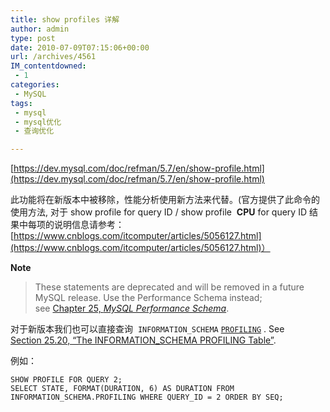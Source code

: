 ```yaml
---
title: show profiles 详解
author: admin
type: post
date: 2010-07-09T07:15:06+00:00
url: /archives/4561
IM_contentdowned:
 - 1
categories:
 - MySQL
tags:
 - mysql
 - mysql优化
 - 查询优化

---
```

[https://dev.mysql.com/doc/refman/5.7/en/show-profile.html](https://dev.mysql.com/doc/refman/5.7/en/show-profile.html)

此功能将在新版本中被移除，性能分析使用新方法来代替。(官方提供了此命令的使用方法, 对于 show profile for query ID / show profile  **CPU** for query ID 结果中每项的说明信息请参考： [https://www.cnblogs.com/itcomputer/articles/5056127.html](https://www.cnblogs.com/itcomputer/articles/5056127.html)）

**Note**

> These statements are deprecated and will be removed in a future MySQL release. Use the Performance Schema instead; see [Chapter 25, _MySQL Performance Schema_](https://dev.mysql.com/doc/refman/5.7/en/performance-schema.html "Chapter 25 MySQL Performance Schema").
>

对于新版本我们也可以直接查询  `INFORMATION_SCHEMA` [`PROFILING`](https://dev.mysql.com/doc/refman/8.0/en/profiling-table.html "25.20 The INFORMATION_SCHEMA PROFILING Table") . See [Section 25.20, “The INFORMATION_SCHEMA PROFILING Table”](https://dev.mysql.com/doc/refman/8.0/en/profiling-table.html "25.20 The INFORMATION_SCHEMA PROFILING Table").


例如：


```
SHOW PROFILE FOR QUERY 2;
SELECT STATE, FORMAT(DURATION, 6) AS DURATION FROM INFORMATION_SCHEMA.PROFILING WHERE QUERY_ID = 2 ORDER BY SEQ;
```

